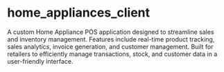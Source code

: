 # home_appliances_client
A custom Home Appliance POS application designed to streamline sales and inventory management. Features include real-time product tracking, sales analytics, invoice generation, and customer management. Built for retailers to efficiently manage transactions, stock, and customer data in a user-friendly interface.
